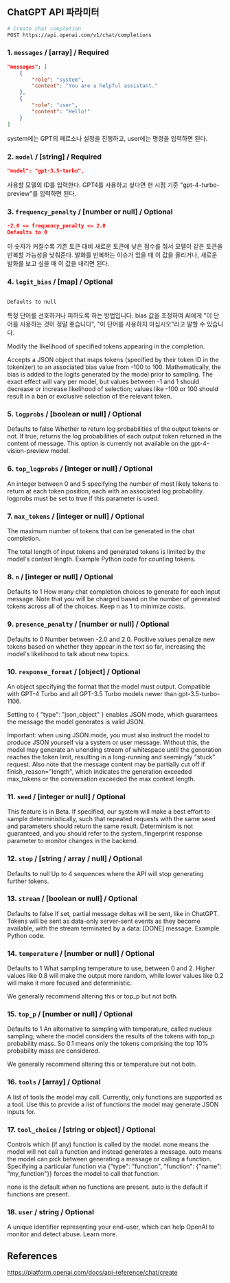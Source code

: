 ## ChatGPT API 파라미터

```sh
# Create chat completion
POST https://api.openai.com/v1/chat/completions
```

### 1. `messages` / [array] / Required
```json
"messages": [
    {
        "role": "system",
        "content": "You are a helpful assistant."
    },
    {
        "role": "user",
        "content": "Hello!"
    }
]
```
system에는 GPT의 페르소나 설정을 진행하고, user에는 명령을 입력하면 된다.

### 2. `model` / [string] / Required

```json
"model": "gpt-3.5-turbo",
```
사용할 모델의 ID를 입력한다. GPT4를 사용하고 싶다면 현 시점 기준 "gpt-4-turbo-preview"를 입력하면 된다.

### 3. `frequency_penalty` / [number or null] / Optional
```json
-2.0 <= frequency_penalty <= 2.0
Defaults to 0
```
이 숫자가 커질수록 기존 토큰 대비 새로운 토큰에 낮은 점수를 줘서 모델이 같은 토큰을 반복할 가능성을 낮춰준다. 발화를 반복하는 이슈가 있을 때 이 값을 올리거나, 새로운 발화를 보고 싶을 때 이 값을 내리면 된다.

### 4. `logit_bias` / [map] / Optional
```

Defaults to null
```

특정 단어를 선호하거나 피하도록 하는 방법입니다. bias 값을 조정하여 AI에게 "이 단어를 사용하는 것이 정말 좋습니다", "이 단어를 사용하지 마십시오"라고 말할 수 있습니다.

Modify the likelihood of specified tokens appearing in the completion.

Accepts a JSON object that maps tokens (specified by their token ID in the tokenizer) to an associated bias value from -100 to 100. Mathematically, the bias is added to the logits generated by the model prior to sampling. The exact effect will vary per model, but values between -1 and 1 should decrease or increase likelihood of selection; values like -100 or 100 should result in a ban or exclusive selection of the relevant token.

### 5. `logprobs` / [boolean or null] / Optional
Defaults to false
Whether to return log probabilities of the output tokens or not. If true, returns the log probabilities of each output token returned in the content of message. This option is currently not available on the gpt-4-vision-preview model.

### 6. `top_logprobs` / [integer or null] / Optional
An integer between 0 and 5 specifying the number of most likely tokens to return at each token position, each with an associated log probability. logprobs must be set to true if this parameter is used.

### 7. `max_tokens` / [integer or null] / Optional
The maximum number of tokens that can be generated in the chat completion.

The total length of input tokens and generated tokens is limited by the model's context length. Example Python code for counting tokens.

### 8. `n` / [integer or null] / Optional
Defaults to 1
How many chat completion choices to generate for each input message. Note that you will be charged based on the number of generated tokens across all of the choices. Keep n as 1 to minimize costs.

### 9. `presence_penalty` / [number or null] / Optional
Defaults to 0
Number between -2.0 and 2.0. Positive values penalize new tokens based on whether they appear in the text so far, increasing the model's likelihood to talk about new topics.

### 10. `response_format` / [object] / Optional
An object specifying the format that the model must output. Compatible with GPT-4 Turbo and all GPT-3.5 Turbo models newer than gpt-3.5-turbo-1106.

Setting to { "type": "json_object" } enables JSON mode, which guarantees the message the model generates is valid JSON.

Important: when using JSON mode, you must also instruct the model to produce JSON yourself via a system or user message. Without this, the model may generate an unending stream of whitespace until the generation reaches the token limit, resulting in a long-running and seemingly "stuck" request. Also note that the message content may be partially cut off if finish_reason="length", which indicates the generation exceeded max_tokens or the conversation exceeded the max context length.

### 11. `seed` / [integer or null] / Optional
This feature is in Beta. If specified, our system will make a best effort to sample deterministically, such that repeated requests with the same seed and parameters should return the same result. Determinism is not guaranteed, and you should refer to the system_fingerprint response parameter to monitor changes in the backend.

### 12. `stop` / [string / array / null] / Optional
Defaults to null
Up to 4 sequences where the API will stop generating further tokens.

### 13. `stream` / [boolean or null] / Optional
Defaults to false
If set, partial message deltas will be sent, like in ChatGPT. Tokens will be sent as data-only server-sent events as they become available, with the stream terminated by a data: [DONE] message. Example Python code.

### 14. `temperature` / [number or null] / Optional
Defaults to 1
What sampling temperature to use, between 0 and 2. Higher values like 0.8 will make the output more random, while lower values like 0.2 will make it more focused and deterministic.

We generally recommend altering this or top_p but not both.

### 15. `top_p` / [number or null] / Optional
Defaults to 1
An alternative to sampling with temperature, called nucleus sampling, where the model considers the results of the tokens with top_p probability mass. So 0.1 means only the tokens comprising the top 10% probability mass are considered.

We generally recommend altering this or temperature but not both.

### 16. `tools` / [array] / Optional
A list of tools the model may call. Currently, only functions are supported as a tool. Use this to provide a list of functions the model may generate JSON inputs for.

### 17. `tool_choice` / [string or object] / Optional
Controls which (if any) function is called by the model. none means the model will not call a function and instead generates a message. auto means the model can pick between generating a message or calling a function. Specifying a particular function via {"type": "function", "function": {"name": "my_function"}} forces the model to call that function.

none is the default when no functions are present. auto is the default if functions are present.

### 18. `user` / string / Optional
A unique identifier representing your end-user, which can help OpenAI to monitor and detect abuse. Learn more.


## References

https://platform.openai.com/docs/api-reference/chat/create
